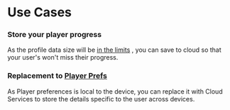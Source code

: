 # Use Cases

### Store your player progress

As the profile data size will be [in the limits](faq.md#how-much-data-i-can-store) , you can save to cloud so that your user's won't miss their progress.

### Replacement to [Player Prefs](https://docs.unity3d.com/ScriptReference/PlayerPrefs.html)

As Player preferences is local to the device, you can replace it with Cloud Services to store the details specific to the user across devices.

